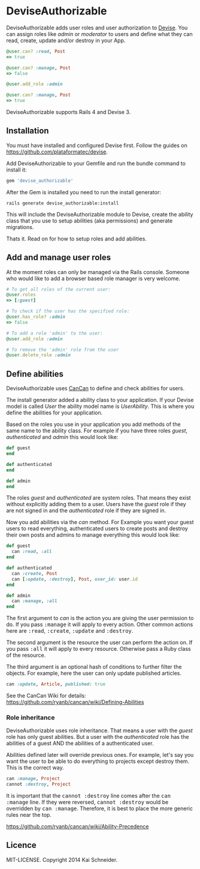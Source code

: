 # DeviseAuthorizable

DeviseAuthorizable adds user roles and user authorization to
[Devise](https://github.com/plataformatec/devise). You can assign roles like
*admin* or *moderator* to users and define what they can read, create, update
and/or destroy in your App.

```ruby
@user.can? :read, Post
=> true

@user.can? :manage, Post
=> false

@user.add_role :admin

@user.can? :manage, Post
=> true
```

DeviseAuthorizable supports Rails 4 and Devise 3.


## Installation

You must have installed and configured Devise first. Follow the guides on
https://github.com/plataformatec/devise.

Add DeviseAuthorizable to your Gemfile and run the bundle command to install it:

```ruby
gem 'devise_authorizable'
```

After the Gem is installed you need to run the install generator:

```console
rails generate devise_authorizable:install
```

This will include the DeviseAuthorizable module to Devise, create the ability
class that you use to setup abilities (aka permissions) and generate migrations.

Thats it. Read on for how to setup roles and add abilities.


## Add and manage user roles

At the moment roles can only be managed via the Rails console.
Someone who would like to add a browser based role manager is very welcome.

```ruby
# To get all roles of the current user:
@user.roles
=> [:guest]

# To check if the user has the specified role:
@user.has_role? :admin
=> false

# To add a role 'admin' to the user:
@user.add_role :admin

# To remove the 'admin' role from the user
@user.delete_role :admin
```

## Define abilities

DeviseAuthorizable uses [CanCan](https://github.com/ryanb/cancan) to define
and check abilities for users.

The install generator added a ability class to your application. If your Devise
model is called *User* the ability model name is *UserAbility*. This is where
you define the abilities for your application.

Based on the roles you use in your application you add methods of the same name
to the ability class. For example if you have three roles *guest*, *authenticated*
and *admin* this would look like:

```ruby
def guest
end

def authenticated
end

def admin
end
```

The roles *guest* and *authenticated* are system roles. That means they exist
without explicitly adding them to a user. Users have the *guest* role if they are
not signed in and the *authenticated* role if they are signed in.

Now you add abilities via the *can* method. For Example you want your guest users
to read everything, authenticated users to create posts and destroy their own
posts and admins to manage everything this would look like:

```ruby
def guest
  can :read, :all
end

def authenticated
  can :create, Post
  can [:update, :destroy], Post, user_id: user.id
end

def admin
  can :manage, :all
end
```

The first argument to *can* is the action you are giving the user
permission to do. If you pass <tt>:manage</tt> it will apply to every action.
Other common actions here are <tt>:read</tt>, <tt>:create</tt>, <tt>:update</tt>
and <tt>:destroy</tt>.

The second argument is the resource the user can perform the action on.
If you pass <tt>:all</tt> it will apply to every resource. Otherwise pass a
Ruby class of the resource.

The third argument is an optional hash of conditions to further filter the
objects. For example, here the user can only update published articles.

```ruby
can :update, Article, published: true
```

See the CanCan Wiki for details:
https://github.com/ryanb/cancan/wiki/Defining-Abilities


### Role inheritance

DeviseAuthorizable uses role inheritance. That means a user with
the *guest* role has only guest abilities. But a user with the *authenticated*
role has the abilities of a guest AND the abilities of a authenticated user.

Abilities defined later will override previous ones. For example,
let's say you want the user to be able to do everything to projects except
destroy them. This is the correct way.

```ruby
can :manage, Project
cannot :destroy, Project
```

It is important that the <tt>cannot :destroy</tt> line comes after the
<tt>can :manage</tt> line. If they were reversed, <tt>cannot :destroy</tt>
would be overridden by <tt>can :manage</tt>. Therefore, it is best to place
the more generic rules near the top.

https://github.com/ryanb/cancan/wiki/Ability-Precedence


## Licence

MIT-LICENSE. Copyright 2014 Kai Schneider.
